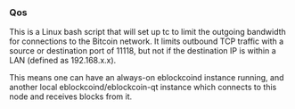 ### Qos ###

This is a Linux bash script that will set up tc to limit the outgoing bandwidth for connections to the Bitcoin network. It limits outbound TCP traffic with a source or destination port of 11118, but not if the destination IP is within a LAN (defined as 192.168.x.x).

This means one can have an always-on eblockcoind instance running, and another local eblockcoind/eblockcoin-qt instance which connects to this node and receives blocks from it.
